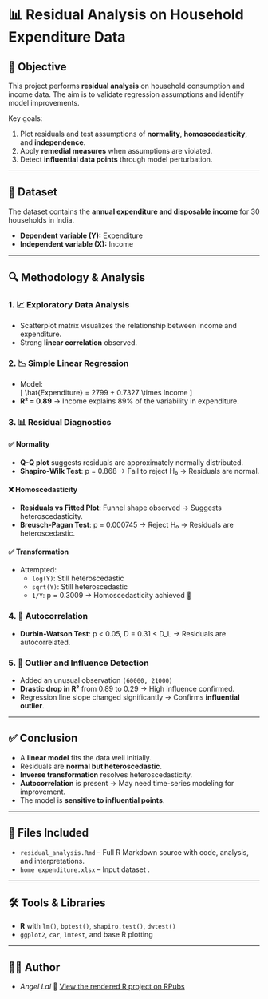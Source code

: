 # 📊 Residual Analysis on Household Expenditure Data

## 📌 Objective

This project performs **residual analysis** on household consumption and income data. The aim is to validate regression assumptions and identify model improvements.

Key goals:
1. Plot residuals and test assumptions of **normality**, **homoscedasticity**, and **independence**.
2. Apply **remedial measures** when assumptions are violated.
3. Detect **influential data points** through model perturbation.

---

## 🧪 Dataset

The dataset contains the **annual expenditure and disposable income** for 30 households in India.

- **Dependent variable (Y):** Expenditure  
- **Independent variable (X):** Income

---

## 🔍 Methodology & Analysis

### 1. 📈 Exploratory Data Analysis
- Scatterplot matrix visualizes the relationship between income and expenditure.
- Strong **linear correlation** observed.

### 2. 📉 Simple Linear Regression
- Model:  
  \[
  \hat{Expenditure} = 2799 + 0.7327 \times Income
  \]
- **R² = 0.89** → Income explains 89% of the variability in expenditure.

### 3. 📊 Residual Diagnostics
#### ✅ Normality
- **Q-Q plot** suggests residuals are approximately normally distributed.
- **Shapiro-Wilk Test**: p = 0.868 → Fail to reject H₀ → Residuals are normal.

#### ❌ Homoscedasticity
- **Residuals vs Fitted Plot**: Funnel shape observed → Suggests heteroscedasticity.
- **Breusch-Pagan Test**: p = 0.000745 → Reject H₀ → Residuals are heteroscedastic.

#### ✅ Transformation
- Attempted:
  - `log(Y)`: Still heteroscedastic
  - `sqrt(Y)`: Still heteroscedastic
  - `1/Y`: p = 0.3009 → Homoscedasticity achieved 🎉

### 4. 🔁 Autocorrelation
- **Durbin-Watson Test**: p < 0.05, D = 0.31 < D_L → Residuals are autocorrelated.

### 5. 🧪 Outlier and Influence Detection
- Added an unusual observation `(60000, 21000)`
- **Drastic drop in R²** from 0.89 to 0.29 → High influence confirmed.
- Regression line slope changed significantly → Confirms **influential outlier**.

---

## ✅ Conclusion

- A **linear model** fits the data well initially.
- Residuals are **normal but heteroscedastic**.
- **Inverse transformation** resolves heteroscedasticity.
- **Autocorrelation** is present → May need time-series modeling for improvement.
- The model is **sensitive to influential points**.

---

## 📂 Files Included

- `residual_analysis.Rmd` – Full R Markdown source with code, analysis, and interpretations.
- `home expenditure.xlsx` – Input dataset .

---

## 🛠 Tools & Libraries

- **R** with `lm()`, `bptest()`, `shapiro.test()`, `dwtest()`
- `ggplot2`, `car`, `lmtest`, and base R plotting

---


## 👨‍💻 Author

- *Angel Lal*
🔗 [View the rendered R project on RPubs](https://rpubs.com/angallal/1313133)
